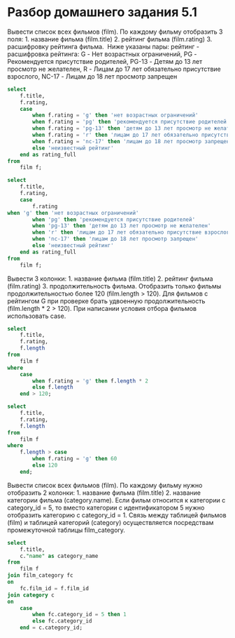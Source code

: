 # Разбор домашнего задания 5.1
Вывести список всех фильмов (film). По каждому фильму отобразить 3 поля: 1. название фильма (film.title) 2. рейтинг фильма (film.rating) 3. расшифровку рейтинга фильма.  Ниже указаны пары: рейтинг - расшифровка рейтинга:
G - Нет возрастных ограничений,
PG - Рекомендуется присутствие родителей,
PG-13 - Детям до 13 лет просмотр не желателен,
R - Лицам до 17 лет обязательно присутствие взрослого,
NC-17 - Лицам до 18 лет просмотр запрещен 
```sql
select
	f.title,
	f.rating,
	case
		when f.rating = 'g' then 'нет возрастных ограничений'
		when f.rating = 'pg' then 'рекомендуется присутствие родителей'
		when f.rating = 'pg-13' then 'детям до 13 лет просмотр не желателен'
		when f.rating = 'r' then 'лицам до 17 лет обязательно присутствие взрослого'
		when f.rating = 'nc-17' then 'лицам до 18 лет просмотр запрещен'
		else 'неизвестный рейтинг'
	end as rating_full
from
	film f;
```
```sql
select
	f.title,
	f.rating,
	case
		f.rating
when 'g' then 'нет возрастных ограничений'
		when 'pg' then 'рекомендуется присутствие родителей'
		when 'pg-13' then 'детям до 13 лет просмотр не желателен'
		when 'r' then 'лицам до 17 лет обязательно присутствие взрослого'
		when 'nc-17' then 'лицам до 18 лет просмотр запрещен'
		else 'неизвестный рейтинг'
	end as rating_full
from
	film f;
```
Вывести 3 колонки: 1. название фильма (film.title) 2. рейтинг фильма (film.rating) 3. продолжительность фильма. Отобразить только фильмы продолжительностью более 120 (film.length > 120). 
Для фильмов с рейтингом G при проверке брать удвоенную продолжительность (film.length * 2 > 120). При написании условия отбора фильмов использовать case. 
```sql
select
	f.title,
	f.rating,
	f.length
from
	film f
where
	case
		when f.rating = 'g' then f.length * 2
		else f.length
	end > 120;

```
```sql
select
	f.title,
	f.rating,
	f.length
from
	film f
where
	f.length > case
		when f.rating = 'g' then 60
		else 120
	end;
```
Вывести список всех фильмов (film). По каждому фильму нужно отобразить 2 колонки: 1. название фильма (film.title) 2. название категории фильма (category.name). Если фильм относится к категории с category_id = 5, то вместо категории с идентификатором 5 нужно отобразить категорию с category_id = 1.
Связь между таблицей фильмов (film) и таблицей категорий (category) осуществляется посредствам промежуточной таблицы film_category.
```sql
select
	f.title,
	c."name" as category_name
from
	film f
join film_category fc 
on
	fc.film_id = f.film_id
join category c 
on
	case
		when fc.category_id = 5 then 1
		else fc.category_id
	end = c.category_id;
```
